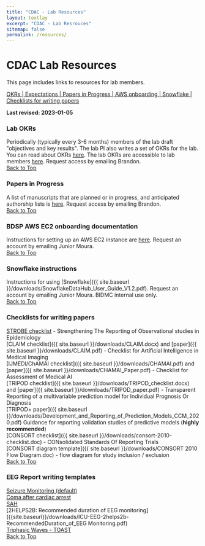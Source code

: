 ```yaml
---
title: "CDAC - Lab Resources"
layout: textlay
excerpt: "CDAC - Lab Resrouces"
sitemap: false
permalink: /resources/
---
```


# CDAC Lab Resources
This page includes links to resources for lab members.

[OKRs | ](#lab-okrs)
[Expectations | ](#expectations)
[Papers in Progress | ](#papers-in-progress)
[AWS onboarding | ](#bdsp-aws-ec2-onboarding-documentation)
[Snowflake | ](#snowflake)
[Checklists for writing papers](#checklists-for-paper-writing)

**Last revised:  2023-01-05**

### Lab OKRs
Periodically (typically every 3-6 months) members of the lab draft "objectives and key results". The lab PI also writes a set of OKRs for the lab. You can read about OKRs [here](https://www.whatmatters.com/). The lab OKRs are accessible to lab members [here](https://docs.google.com/document/d/19vgN_tTgaFeOmKnAcrsweqkeMgkukY79_1giEsRPn_w/edit?usp=sharing). Request access by emailing Brandon.  
[Back to Top](#  )  

### Papers in Progress
A list of manuscripts that are planned or in progress, and anticipated authorship lists is [here](https://docs.google.com/document/d/1ALCjtQEkfHNqaJcqN3eXTDuMcfxWDMLHhREN-Mk2WgY/edit?usp=sharing). Request access by emailing Brandon.  
[Back to Top](#cdac-lab-resources)

### BDSP AWS EC2 onboarding documentation
Instructions for setting up an AWS EC2 instance are [here](https://docs.google.com/document/d/10DrvLWUytFCEzCgkCt2NEwIXW8i06fHnATS3o7xMqaI/edit?usp=sharing). Request an account by emailing Junior Moura.  
[Back to Top](#cdac-lab-resources)

### Snowflake instructions
Instructions for using [Snowflake]({{ site.baseurl }}/downloads/SnowflakeDataHub_User_Guide_V1.2.pdf). Request an account by emailing Junior Moura. BIDMC internal use only.  
[Back to Top](#cdac-lab-resources)

### Checklists for writing papers  
[STROBE checklist](https://www.strobe-statement.org/checklists/) - Strengthening The Reporting of Observational studies in Epidemiology  
[CLAIM checklist]({{ site.baseurl }}/downloads/CLAIM.docx) and [paper]({{ site.baseurl }}/downloads/CLAIM.pdf) - Checklist for Artificial Intelligence in Medical Imaging  
[IJMEDI/ChAMAI checklist]({{ site.baseurl }}/downloads/CHAMAI.pdf) and [paper]({{ site.baseurl }}/downloads/CHAMAI_Paper.pdf) - Checklist for Assessment of Medical AI   
[TRIPOD checklist]({{ site.baseurl }}/downloads/TRIPOD_checklist.docx) and [paper]({{ site.baseurl }}/downloads/TRIPOD_paper.pdf) - Transparent Reporting of a multivariable prediction model for Individual Prognosis Or Diagnosis  
[TRIPOD+ paper]({{ site.baseurl }}/downloads/Development_and_Reporting_of_Prediction_Models_CCM_2020.pdf) Guidance for reporting validation studies of predictive models (**highly recommended**)    
[CONSORT checklist]({{ site.baseurl }}/downloads/consort-2010-checklist.doc)  - CONsolidated Standards Of Reporting Trials  
[CONSORT diagram template]({{ site.baseurl }}/downloads/CONSORT 2010 Flow Diagram.doc) - flow diagram for study inclusion / exclusion  
[Back to Top](#cdac-lab-resources)

### EEG Report writing templates 
[Seizure Monitoring (default)]({{site.baseurl}}/downloads/ICU-EEG-SeizureMonitoring.docx)  
[Coma after cardiac arrest]({{site.baseurl}}/downloads/ICU-EEG-ComaCardiacArrest.docx)  
[SAH]({{site.baseurl}}/downloads/ICU-EEG-SAH.docx)  
[2HELPS2B: Recommended duration of EEG monitoring]({{site.baseurl}}/downloads/ICU-EEG-2helps2b-RecommendedDuration_of_EEG Monitoring.pdf)  
[Triphasic Waves - TOAST]({{site.baseurl}}/downloads/Triphasic-TOAST.docx)  
[Back to Top](#cdac-lab-resources)